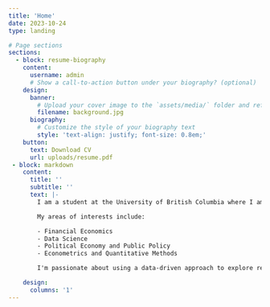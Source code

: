```yaml
---
title: 'Home'
date: 2023-10-24
type: landing

# Page sections
sections:
  - block: resume-biography
    content:
      username: admin
      # Show a call-to-action button under your biography? (optional)
    design:
      banner:
        # Upload your cover image to the `assets/media/` folder and reference it here
        filename: background.jpg
      biography:
        # Customize the style of your biography text
        style: 'text-align: justify; font-size: 0.8em;'
    button:
      text: Download CV
      url: uploads/resume.pdf
 - block: markdown
    content:
      title: ''
      subtitle: ''
      text: |-
        I am a student at the University of British Columbia where I am currently majoring in Statistics & Economics.

        My areas of interests include:

        - Financial Economics
        - Data Science
        - Political Economy and Public Policy
        - Econometrics and Quantitative Methods

        I'm passionate about using a data-driven approach to explore relationships, answer questions, and provide meaningful recommendations. Although I am most experienced working with financial data, I am always excited to work with different datasets and learn about different industries and projects, as I believe in lifelong learning.

    design:
      columns: '1'
---
```

